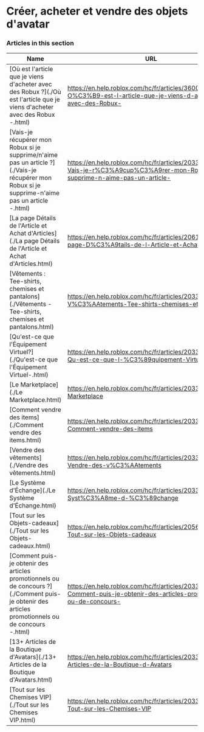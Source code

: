 # Créer, acheter et vendre des objets d'avatar  
### Articles in this section
Name|URL
-|-
[Où est l'article que je viens d'acheter avec des Robux ?](./Où est l'article que je viens d'acheter avec des Robux -.html) |https://en.help.roblox.com/hc/fr/articles/360029542532-O%C3%B9-est-l-article-que-je-viens-d-acheter-avec-des-Robux-
[Vais-je récupérer mon Robux si je supprime/n'aime pas un article ?](./Vais-je récupérer mon Robux si je supprime-n'aime pas un article -.html) |https://en.help.roblox.com/hc/fr/articles/203313290-Vais-je-r%C3%A9cup%C3%A9rer-mon-Robux-si-je-supprime-n-aime-pas-un-article-
[La page Détails de l'Article et Achat d'Articles](./La page Détails de l'Article et Achat d'Articles.html) |https://en.help.roblox.com/hc/fr/articles/206142306-La-page-D%C3%A9tails-de-l-Article-et-Achat-d-Articles
[Vêtements : Tee-shirts, chemises et pantalons](./Vêtements - Tee-shirts, chemises et pantalons.html) |https://en.help.roblox.com/hc/fr/articles/203313170-V%C3%AAtements-Tee-shirts-chemises-et-pantalons
[Qu'est-ce que l'Équipement Virtuel?](./Qu'est-ce que l'Équipement Virtuel-.html) |https://en.help.roblox.com/hc/fr/articles/203313630-Qu-est-ce-que-l-%C3%89quipement-Virtuel-
[Le Marketplace](./Le Marketplace.html) |https://en.help.roblox.com/hc/fr/articles/203313300-Le-Marketplace
[Comment vendre des items](./Comment vendre des items.html) |https://en.help.roblox.com/hc/fr/articles/203313260-Comment-vendre-des-items
[Vendre des vêtements](./Vendre des vêtements.html) |https://en.help.roblox.com/hc/fr/articles/203313180-Vendre-des-v%C3%AAtements
[Le Système d'Échange](./Le Système d'Échange.html) |https://en.help.roblox.com/hc/fr/articles/203313310-Le-Syst%C3%A8me-d-%C3%89change
[Tout sur les Objets-cadeaux](./Tout sur les Objets-cadeaux.html) |https://en.help.roblox.com/hc/fr/articles/205630374-Tout-sur-les-Objets-cadeaux
[Comment puis-je obtenir des articles promotionnels ou de concours ?](./Comment puis-je obtenir des articles promotionnels ou de concours -.html) |https://en.help.roblox.com/hc/fr/articles/203313270-Comment-puis-je-obtenir-des-articles-promotionnels-ou-de-concours-
[13+ Articles de la Boutique d'Avatars](./13+ Articles de la Boutique d'Avatars.html) |https://en.help.roblox.com/hc/fr/articles/203313320-13-Articles-de-la-Boutique-d-Avatars
[Tout sur les Chemises VIP](./Tout sur les Chemises VIP.html) |https://en.help.roblox.com/hc/fr/articles/203314080-Tout-sur-les-Chemises-VIP